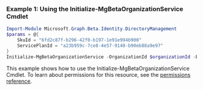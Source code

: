 ### Example 1: Using the Initialize-MgBetaOrganizationService Cmdlet
```powershell
Import-Module Microsoft.Graph.Beta.Identity.DirectoryManagement
$params = @{
	SkuId = "6fd2c87f-b296-42f0-b197-1e91e994b900"
	ServicePlanId = "a23b959c-7ce8-4e57-9140-b90eb88a9e97"
}
Initialize-MgBetaOrganizationService -OrganizationId $organizationId -BodyParameter $params
```
This example shows how to use the Initialize-MgBetaOrganizationService Cmdlet.
To learn about permissions for this resource, see the [permissions reference](/graph/permissions-reference).
